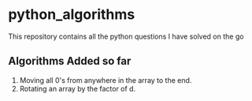 # python_algorithms
This repository contains all the python questions I have solved on the go

## Algorithms Added so far
1. Moving all 0's from anywhere in the array to the end.
2. Rotating an array by the factor of d.